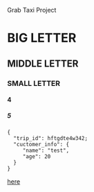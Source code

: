 Grab Taxi Project

# BIG LETTER
## MIDDLE LETTER
### SMALL LETTER
#### 4
##### 5

```
{
  "trip_id": hftgdte4w342;
  "cuctomer_info": {
     "name": "test",
     "age": 20
  }
}
```

[here](#controler.py)
